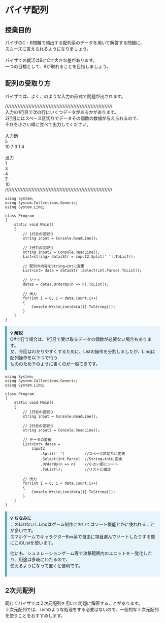 # パイザ配列

## 授業目的

パイザのC・B問題で頻出する配列系のデータを用いて解答する問題に、<br>
スムーズに答えられるようになりましょう。<br>
<br>
パイザでの就活はBとCで大きな差があります。<br>
一つの目標として、Bが取れることを目指しましょう。<br>

## 配列の受取り方
パイザでは、よくこのような入力の形式で問題が出されます。

/////////////////////////////////////////////////////////////////////<br>
入力の1行目で次の行にいくつデータがあるかがあります。<br>
2行目にはスペース区切りでデータその個数の数値が与えられるので、<br>
それを小さい順に並べて出力してください。<br>
<br>
入力例<br>
5<br>
10 7 3 1 4<br>
<br>
出力<br>
1 <br>
3 <br>
4 <br>
7 <br>
10<br>
/////////////////////////////////////////////////////////////////////<br>


~~~ clike
using System;
using System.Collections.Generic;
using System.Linq;

class Program
{
	static void Main()
	{
		// 1行目の受取り
		string input = Console.ReadLine();
		
		// 2行目の受取り
		string input2 = Console.ReadLine();
		List<string> datasStr = input2.Split(' ').ToList();
		
		// 配列の内容をString→intに変更
		List<int> data = datasStr .Select(int.Parse).ToList();

		// ソート
		datas = datas.OrderBy(n => n).ToList();

		// 出力
		for(int i = 0; i < data.Count;i++)
		{
			Console.WriteLine(data[i].ToString());
		}
	}
}
~~~

<div style="border-left: 5px solid #2d9cdb; background: #e8f4fd; padding: 0.8em; margin: 1em 0;">
  <strong>💡 解説</strong><br>
  C#で行う場合は、1行目で受け取るデータの個数が必要ない場合もあります。<br>
  又、今回はわかりやすくするために、Listの操作を分割しましたが、Linqは配列操作を以下つで行う<br>
  もののため下のように書くのが一般てきです。<br>
</div>

~~~ clike
using System;
using System.Collections.Generic;
using System.Linq;

class Program
{
	static void Main()
	{
		// 1行目の受取り
		string input = Console.ReadLine();
		
		// 2行目の受取り
		string input2 = Console.ReadLine();

		// データの変換
		List<int> datas = 
			input2
				.Split(' ')			//スペース区切りに変更
				.Select(int.Parse)	//String→intに変換
				.OrderBy(n => n)	//小さい順にソート
				.ToList();			//リストに確定

		// 出力
		for(int i = 0; i < data.Count;i++)
		{
			Console.WriteLine(data[i].ToString());
		}
	}
}
~~~

<div style="border-left: 5px solid #2d9cdb; background: #e8f4fd; padding: 0.8em; margin: 1em 0;">
  <strong>💡 ちなみに</strong><br>
  このListないしLinqはゲーム制作においてはソート機能とかに使われることが多いです。<br>
  スマホゲームでキャラクターBox系で自由に項目選んでソートしたりする際にこのListを使います。<br>

  他にも、シュミレーションゲーム等で攻撃範囲内のユニットを一覧化したり、用途は多岐にわたるので、<br>
  使えるようになって置くと便利です。<br>
</div>

## 2次元配列
同じくパイザでは２次元配列を用いて問題に解答することがあります。<br>
２次元配列では、Listのような処理をする必要はないので、一般的な２次元配列を使うことをおすすめします。<br>

